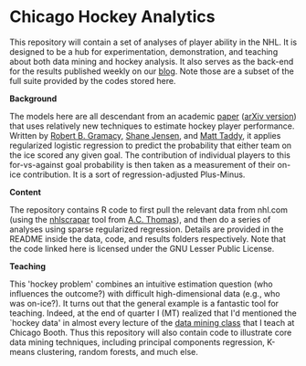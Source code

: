 Chicago Hockey Analytics
======

This repository will contain a set of analyses of player ability in the NHL.
It is designed to be a hub for experimentation, demonstration, and teaching
about both data mining and hockey analysis.  It also serves as the back-end
for the results published weekly on our <a
href="http://blogs.chicagobooth.edu/hockeyanalytics">blog</a>.  Note those are
a subset of the full suite provided by the codes stored here.

<strong> Background </strong>

The models here are all descendant from an academic <a href="http://www.degruy
ter.com/view/j/jqas.2013.9.issue-1/jqas-2012-0001/jqas-2012-0001.xml?format=IN
T">paper</a> (<a href="http://arxiv.org/abs/1209.5026">arXiv version</a>) that
uses relatively new techniques to estimate hockey player performance.  Written
by <a href="http://faculty.chicagobooth.edu/robert.gramacy">Robert B.
Gramacy</a>, <a href="http://www-stat.wharton.upenn.edu/~stjensen">Shane
Jensen</a>, and <a href="http://faculty.chicagobooth.edu/matt.tadd">Matt
Taddy</a>, it applies regularized logistic regression to predict the
probability that either team on the ice scored any given goal.  The
contribution of individual players to this for-vs-against goal probability is
then taken as a measurement of their on-ice contribution.  It is a sort of
regression-adjusted Plus-Minus.

<strong> Content </strong>

The repository contains R code to first pull the relevant data from nhl.com
(using the <a href="https://github.com/acthomasca/nhlscrapr">nhlscrapar</a>
tool from <a href="http://www.acthomas.ca/comment/">A.C. Thomas</a>), and then
do a series of analyses using sparse regularized regression. Details are
provided in the README inside the data, code, and results folders
respectively.  Note that the code linked here is licensed under the GNU Lesser
Public License.

<strong> Teaching </strong>

This 'hockey problem' combines an intuitive estimation question (who
influences the outcome?) with difficult high-dimensional data (e.g., who was
on-ice?).  It turns out that the general example is a fantastic tool for
teaching.   Indeed, at the end of quarter I (MT) realized that I'd mentioned
the `hockey data' in almost every lecture of the <a
href="http://faculty.chicagobooth.edu/matt.taddy/teaching">data mining
class</a> that I teach at Chicago Booth.  Thus this repository will also
contain code to illustrate core data mining techniques, including principal
components regression, K-means clustering, random forests, and much else.
